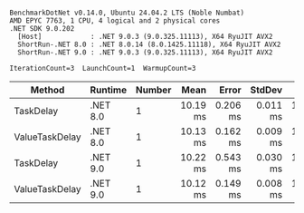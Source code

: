 ```

BenchmarkDotNet v0.14.0, Ubuntu 24.04.2 LTS (Noble Numbat)
AMD EPYC 7763, 1 CPU, 4 logical and 2 physical cores
.NET SDK 9.0.202
  [Host]            : .NET 9.0.3 (9.0.325.11113), X64 RyuJIT AVX2
  ShortRun-.NET 8.0 : .NET 8.0.14 (8.0.1425.11118), X64 RyuJIT AVX2
  ShortRun-.NET 9.0 : .NET 9.0.3 (9.0.325.11113), X64 RyuJIT AVX2

IterationCount=3  LaunchCount=1  WarmupCount=3  

```
| Method         | Runtime  | Number | Mean     | Error    | StdDev   | Min      | Max      | Allocated |
|--------------- |--------- |------- |---------:|---------:|---------:|---------:|---------:|----------:|
| TaskDelay      | .NET 8.0 | 1      | 10.19 ms | 0.206 ms | 0.011 ms | 10.19 ms | 10.21 ms |     352 B |
| ValueTaskDelay | .NET 8.0 | 1      | 10.13 ms | 0.162 ms | 0.009 ms | 10.12 ms | 10.14 ms |     128 B |
| TaskDelay      | .NET 9.0 | 1      | 10.22 ms | 0.543 ms | 0.030 ms | 10.19 ms | 10.24 ms |     352 B |
| ValueTaskDelay | .NET 9.0 | 1      | 10.12 ms | 0.149 ms | 0.008 ms | 10.12 ms | 10.13 ms |     128 B |
